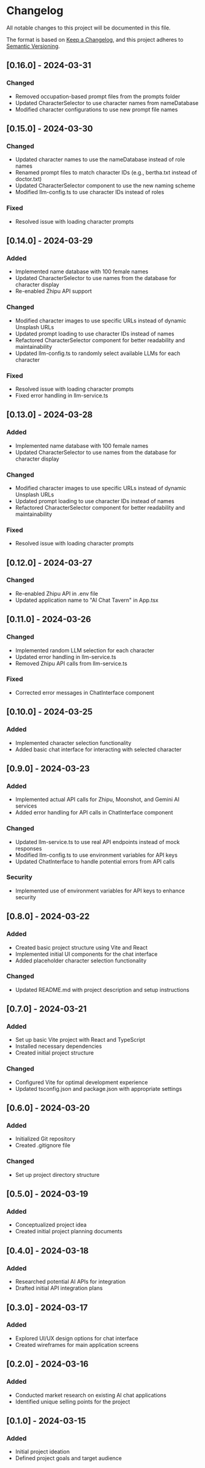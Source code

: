 # Changelog

All notable changes to this project will be documented in this file.

The format is based on [Keep a Changelog](https://keepachangelog.com/en/1.0.0/),
and this project adheres to [Semantic Versioning](https://semver.org/spec/v2.0.0.html).

## [0.16.0] - 2024-03-31

### Changed
- Removed occupation-based prompt files from the prompts folder
- Updated CharacterSelector to use character names from nameDatabase
- Modified character configurations to use new prompt file names

## [0.15.0] - 2024-03-30

### Changed
- Updated character names to use the nameDatabase instead of role names
- Renamed prompt files to match character IDs (e.g., bertha.txt instead of doctor.txt)
- Updated CharacterSelector component to use the new naming scheme
- Modified llm-config.ts to use character IDs instead of roles

### Fixed
- Resolved issue with loading character prompts

## [0.14.0] - 2024-03-29

### Added
- Implemented name database with 100 female names
- Updated CharacterSelector to use names from the database for character display
- Re-enabled Zhipu API support

### Changed
- Modified character images to use specific URLs instead of dynamic Unsplash URLs
- Updated prompt loading to use character IDs instead of names
- Refactored CharacterSelector component for better readability and maintainability
- Updated llm-config.ts to randomly select available LLMs for each character

### Fixed
- Resolved issue with loading character prompts
- Fixed error handling in llm-service.ts

## [0.13.0] - 2024-03-28

### Added
- Implemented name database with 100 female names
- Updated CharacterSelector to use names from the database for character display

### Changed
- Modified character images to use specific URLs instead of dynamic Unsplash URLs
- Updated prompt loading to use character IDs instead of names
- Refactored CharacterSelector component for better readability and maintainability

### Fixed
- Resolved issue with loading character prompts

## [0.12.0] - 2024-03-27

### Changed
- Re-enabled Zhipu API in .env file
- Updated application name to "AI Chat Tavern" in App.tsx

## [0.11.0] - 2024-03-26

### Changed
- Implemented random LLM selection for each character
- Updated error handling in llm-service.ts
- Removed Zhipu API calls from llm-service.ts

### Fixed
- Corrected error messages in ChatInterface component

## [0.10.0] - 2024-03-25

### Added
- Implemented character selection functionality
- Added basic chat interface for interacting with selected character

## [0.9.0] - 2024-03-23

### Added
- Implemented actual API calls for Zhipu, Moonshot, and Gemini AI services
- Added error handling for API calls in ChatInterface component

### Changed
- Updated llm-service.ts to use real API endpoints instead of mock responses
- Modified llm-config.ts to use environment variables for API keys
- Updated ChatInterface to handle potential errors from API calls

### Security
- Implemented use of environment variables for API keys to enhance security

## [0.8.0] - 2024-03-22

### Added
- Created basic project structure using Vite and React
- Implemented initial UI components for the chat interface
- Added placeholder character selection functionality

### Changed
- Updated README.md with project description and setup instructions

## [0.7.0] - 2024-03-21

### Added
- Set up basic Vite project with React and TypeScript
- Installed necessary dependencies
- Created initial project structure

### Changed
- Configured Vite for optimal development experience
- Updated tsconfig.json and package.json with appropriate settings

## [0.6.0] - 2024-03-20

### Added
- Initialized Git repository
- Created .gitignore file

### Changed
- Set up project directory structure

## [0.5.0] - 2024-03-19

### Added
- Conceptualized project idea
- Created initial project planning documents

## [0.4.0] - 2024-03-18

### Added
- Researched potential AI APIs for integration
- Drafted initial API integration plans

## [0.3.0] - 2024-03-17

### Added
- Explored UI/UX design options for chat interface
- Created wireframes for main application screens

## [0.2.0] - 2024-03-16

### Added
- Conducted market research on existing AI chat applications
- Identified unique selling points for the project

## [0.1.0] - 2024-03-15

### Added
- Initial project ideation
- Defined project goals and target audience